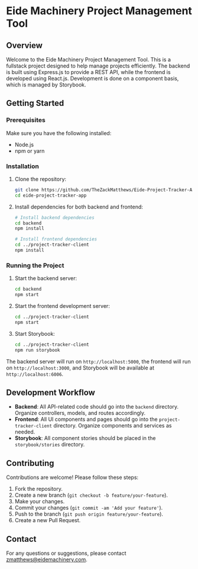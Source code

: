 # Eide Machinery Project Management Tool

## Overview

Welcome to the Eide Machinery Project Management Tool. This is a fullstack project designed to help manage projects efficiently. The backend is built using Express.js to provide a REST API, while the frontend is developed using React.js. Development is done on a component basis, which is managed by Storybook.

## Getting Started

### Prerequisites

Make sure you have the following installed:
- Node.js
- npm or yarn

### Installation

1. Clone the repository:
    ```bash
    git clone https://github.com/TheZackMatthews/Eide-Project-Tracker-App.git
    cd eide-project-tracker-app
    ```

2. Install dependencies for both backend and frontend:
    ```bash
    # Install backend dependencies
    cd backend
    npm install
    
    # Install frontend dependencies
    cd ../project-tracker-client
    npm install
    ```

### Running the Project

1. Start the backend server:
    ```bash
    cd backend
    npm start
    ```

2. Start the frontend development server:
    ```bash
    cd ../project-tracker-client
    npm start
    ```

3. Start Storybook:
    ```bash
    cd ../project-tracker-client
    npm run storybook
    ```

The backend server will run on `http://localhost:5000`, the frontend will run on `http://localhost:3000`, and Storybook will be available at `http://localhost:6006`.

## Development Workflow

- **Backend**: All API-related code should go into the `backend` directory. Organize controllers, models, and routes accordingly.
- **Frontend**: All UI components and pages should go into the `project-tracker-client` directory. Organize components and services as needed.
- **Storybook**: All component stories should be placed in the `storybook/stories` directory.

## Contributing

Contributions are welcome! Please follow these steps:
1. Fork the repository.
2. Create a new branch (`git checkout -b feature/your-feature`).
3. Make your changes.
4. Commit your changes (`git commit -am 'Add your feature'`).
5. Push to the branch (`git push origin feature/your-feature`).
6. Create a new Pull Request.

## Contact

For any questions or suggestions, please contact [zmatthews@eidemachinery.com](mailto:zmatthews@eidemachinery.com).
